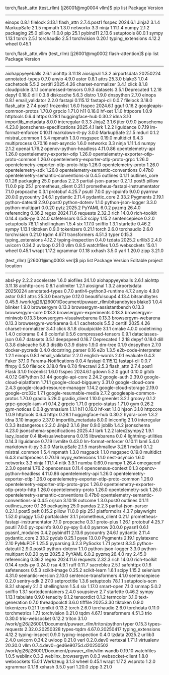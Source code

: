 torch,flash_attn
(test_rllm) [j26001@mg0004 vllm]$ pip list
Package           Version
----------------- -----------
einops            0.8.1
filelock          3.13.1
flash_attn        2.7.4.post1
fsspec            2024.6.1
Jinja2            3.1.4
MarkupSafe        2.1.5
mpmath            1.3.0
networkx          3.3
ninja             1.11.1.4
numpy             2.1.2
packaging         25.0
pillow            11.0.0
pip               25.1
pybind11          2.13.6
setuptools        80.0.1
sympy             1.13.1
torch             2.5.1
torchaudio        2.5.1
torchvision       0.20.1
typing_extensions 4.12.2
wheel             0.45.1



torch,flash_attn,vllm
(test_rllm) [j26001@mg0002 flash-attention]$ pip list
Package                                  Version
---------------------------------------- -------------
aiohappyeyeballs                         2.6.1
aiohttp                                  3.11.18
aiosignal                                1.3.2
airportsdata                             20250224
annotated-types                          0.7.0
anyio                                    4.9.0
astor                                    0.8.1
attrs                                    25.3.0
blake3                                   1.0.4
cachetools                               5.5.2
certifi                                  2025.4.26
charset-normalizer                       3.4.1
click                                    8.1.8
cloudpickle                              3.1.1
compressed-tensors                       0.9.3
datasets                                 3.5.1
Deprecated                               1.2.18
depyf                                    0.18.0
dill                                     0.3.8
diskcache                                5.6.3
distro                                   1.9.0
dnspython                                2.7.0
einops                                   0.8.1
email_validator                          2.2.0
fastapi                                  0.115.12
fastapi-cli                              0.0.7
filelock                                 3.18.0
flash_attn                               2.7.4.post1
frozenlist                               1.6.0
fsspec                                   2024.6.1
gguf                                     0.16.2
googleapis-common-protos                 1.70.0
grpcio                                   1.71.0
h11                                      0.16.0
hf-xet                                   1.1.0
httpcore                                 1.0.9
httptools                                0.6.4
httpx                                    0.28.1
huggingface-hub                          0.30.2
idna                                     3.10
importlib_metadata                       8.0.0
interegular                              0.3.3
Jinja2                                   3.1.6
jiter                                    0.9.0
jsonschema                               4.23.0
jsonschema-specifications                2025.4.1
lark                                     1.2.2
llguidance                               0.7.19
lm-format-enforcer                       0.10.11
markdown-it-py                           3.0.0
MarkupSafe                               2.1.5
mdurl                                    0.1.2
mistral_common                           1.5.4
mpmath                                   1.3.0
msgspec                                  0.19.0
multidict                                6.4.3
multiprocess                             0.70.16
nest-asyncio                             1.6.0
networkx                                 3.3
ninja                                    1.11.1.4
numpy                                    2.1.2
openai                                   1.76.2
opencv-python-headless                   4.11.0.86
opentelemetry-api                        1.26.0
opentelemetry-exporter-otlp              1.26.0
opentelemetry-exporter-otlp-proto-common 1.26.0
opentelemetry-exporter-otlp-proto-grpc   1.26.0
opentelemetry-exporter-otlp-proto-http   1.26.0
opentelemetry-proto                      1.26.0
opentelemetry-sdk                        1.26.0
opentelemetry-semantic-conventions       0.47b0
opentelemetry-semantic-conventions-ai    0.4.5
outlines                                 0.1.11
outlines_core                            0.1.26
packaging                                25.0
pandas                                   2.2.3
partial-json-parser                      0.2.1.1.post5
pillow                                   11.0.0
pip                                      25.1
prometheus_client                        0.21.1
prometheus-fastapi-instrumentator        7.1.0
propcache                                0.3.1
protobuf                                 4.25.7
psutil                                   7.0.0
py-cpuinfo                               9.0.0
pyarrow                                  20.0.0
pycountry                                24.6.1
pydantic                                 2.11.4
pydantic_core                            2.33.2
Pygments                                 2.19.1
python-dateutil                          2.9.0.post0
python-dotenv                            1.1.0
python-json-logger                       3.3.0
python-multipart                         0.0.20
pytz                                     2025.2
PyYAML                                   6.0.2
pyzmq                                    26.4.0
referencing                              0.36.2
regex                                    2024.11.6
requests                                 2.32.3
rich                                     14.0.0
rich-toolkit                             0.14.4
rpds-py                                  0.24.0
safetensors                              0.5.3
scipy                                    1.15.2
sentencepiece                            0.2.0
setuptools                               78.1.1
shellingham                              1.5.4
six                                      1.17.0
sniffio                                  1.3.1
starlette                                0.46.2
sympy                                    1.13.1
tiktoken                                 0.9.0
tokenizers                               0.21.1
torch                                    2.6.0
torchaudio                               2.6.0
torchvision                              0.21.0
tqdm                                     4.67.1
transformers                             4.51.3
typer                                    0.15.3
typing_extensions                        4.12.2
typing-inspection                        0.4.0
tzdata                                   2025.2
urllib3                                  2.4.0
uvicorn                                  0.34.2
uvloop                                   0.21.0
vllm                                     0.8.5
watchfiles                               1.0.5
websockets                               15.0.1
wheel                                    0.45.1
wrapt                                    1.17.2
xgrammar                                 0.1.18
xxhash                                   3.5.0
yarl                                     1.20.0
zipp                                     3.21.0






(test_rllm) [j26001@mg0003 verl]$ pip list
Package                                  Version                         Editable project location
---------------------------------------- ------------------------------- ----------------------------------------------------
absl-py                                  2.2.2
accelerate                               1.6.0
aiofiles                                 24.1.0
aiohappyeyeballs                         2.6.1
aiohttp                                  3.11.18
aiohttp-cors                             0.8.1
aiolimiter                               1.2.1
aiosignal                                1.3.2
airportsdata                             20250224
annotated-types                          0.7.0
antlr4-python3-runtime                   4.7.2
anyio                                    4.9.0
astor                                    0.8.1
attrs                                    25.3.0
beartype                                 0.12.0
beautifulsoup4                           4.13.4
bitsandbytes                             0.45.5                          /work/gj26/j26001/Document/puwaer_rllm/bitsandbytes
blake3                                   1.0.4
blinker                                  1.9.0
browsergym                               0.13.3
browsergym-assistantbench                0.13.3
browsergym-core                          0.13.3
browsergym-experiments                   0.13.3
browsergym-miniwob                       0.13.3
browsergym-visualwebarena                0.13.3
browsergym-webarena                      0.13.3
browsergym-workarena                     0.4.1
cachetools                               5.5.2
certifi                                  2025.4.26
charset-normalizer                       3.4.1
click                                    8.1.8
cloudpickle                              3.1.1
cmake                                    4.0.0
codetiming                               1.4.0
colorama                                 0.4.6
colorful                                 0.5.6
compressed-tensors                       0.9.1
dataclasses-json                         0.6.7
datasets                                 3.5.1
deepspeed                                0.16.7
Deprecated                               1.2.18
depyf                                    0.18.0
dill                                     0.3.8
diskcache                                5.6.3
distlib                                  0.3.9
distro                                   1.9.0
dm-tree                                  0.1.9
dnspython                                2.7.0
docker-pycreds                           0.4.0
docstring_parser                         0.16
e2b                                      1.3.5
e2b-code-interpreter                     1.2.1
einops                                   0.8.1
email_validator                          2.2.0
english-words                            2.0.1
evaluate                                 0.4.3
Faker                                    37.1.0
Farama-Notifications                     0.0.4
fastapi                                  0.115.12
fastapi-cli                              0.0.7
ffmpy                                    0.5.0
filelock                                 3.18.0
fire                                     0.7.0
firecrawl                                2.5.3
flash_attn                               2.7.4.post1
Flask                                    3.1.0
frozenlist                               1.6.0
fsspec                                   2024.6.1
gdown                                    5.2.0
gguf                                     0.10.0
gitdb                                    4.0.12
GitPython                                3.1.44
google-api-core                          2.24.2
google-auth                              2.39.0
google-cloud-aiplatform                  1.71.1
google-cloud-bigquery                    3.31.0
google-cloud-core                        2.4.3
google-cloud-resource-manager            1.14.2
google-cloud-storage                     2.19.0
google-crc32c                            1.7.1
google-resumable-media                   2.7.2
googleapis-common-protos                 1.70.0
gradio                                   5.28.0
gradio_client                            1.10.0
greenlet                                 3.2.1
groovy                                   0.1.2
grpc-google-iam-v1                       0.14.2
grpcio                                   1.71.0
grpcio-status                            1.71.0
gym                                      0.26.2
gym-notices                              0.0.8
gymnasium                                1.1.1
h11                                      0.16.0
hf-xet                                   1.1.0
hjson                                    3.1.0
httpcore                                 1.0.9
httptools                                0.6.4
httpx                                    0.28.1
huggingface-hub                          0.30.2
hydra-core                               1.3.2
idna                                     3.10
imageio                                  2.37.0
importlib_metadata                       8.0.0
iniconfig                                2.1.0
interegular                              0.3.3
itsdangerous                             2.2.0
Jinja2                                   3.1.6
jiter                                    0.9.0
joblib                                   1.4.2
jsonschema                               4.23.0
jsonschema-specifications                2025.4.1
lark                                     1.2.2
latex2sympy2                             1.9.1
lazy_loader                              0.4
libvisualwebarena                        0.0.15
libwebarena                              0.0.4
lightning-utilities                      0.14.3
llguidance                               0.7.19
llvmlite                                 0.43.0
lm-format-enforcer                       0.10.11
lxml                                     5.4.0
markdown-it-py                           3.0.0
MarkupSafe                               2.1.5
marshmallow                              3.26.1
mdurl                                    0.1.2
mistral_common                           1.5.4
mpmath                                   1.3.0
msgpack                                  1.1.0
msgspec                                  0.19.0
multidict                                6.4.3
multiprocess                             0.70.16
mypy_extensions                          1.1.0
nest-asyncio                             1.6.0
networkx                                 3.3
ninja                                    1.11.1.4
nltk                                     3.9.1
numba                                    0.60.0
numpy                                    1.26.4
omegaconf                                2.3.0
openai                                   1.76.2
opencensus                               0.11.4
opencensus-context                       0.1.3
opencv-python-headless                   4.11.0.86
opentelemetry-api                        1.26.0
opentelemetry-exporter-otlp              1.26.0
opentelemetry-exporter-otlp-proto-common 1.26.0
opentelemetry-exporter-otlp-proto-grpc   1.26.0
opentelemetry-exporter-otlp-proto-http   1.26.0
opentelemetry-proto                      1.26.0
opentelemetry-sdk                        1.26.0
opentelemetry-semantic-conventions       0.47b0
opentelemetry-semantic-conventions-ai    0.4.5
orjson                                   3.10.18
outcome                                  1.3.0.post0
outlines                                 0.1.11
outlines_core                            0.1.26
packaging                                25.0
pandas                                   2.2.3
partial-json-parser                      0.2.1.1.post5
peft                                     0.15.2
pillow                                   11.0.0
pip                                      25.1
platformdirs                             4.3.7
playwright                               1.52.0
pluggy                                   1.5.0
portalocker                              3.1.1
prometheus_client                        0.21.1
prometheus-fastapi-instrumentator        7.1.0
propcache                                0.3.1
proto-plus                               1.26.1
protobuf                                 4.25.7
psutil                                   7.0.0
py-cpuinfo                               9.0.0
py-spy                                   0.4.0
pyarrow                                  20.0.0
pyasn1                                   0.6.1
pyasn1_modules                           0.4.2
pybind11                                 2.13.6
pycountry                                24.6.1
pydantic                                 2.11.4
pydantic_core                            2.33.2
pydub                                    0.25.1
pyee                                     13.0.0
Pygments                                 2.19.1
pylatexenc                               2.10
PyMuPDF                                  1.25.5
pyparsing                                3.2.3
PySocks                                  1.7.1
pytest                                   8.3.5
python-dateutil                          2.9.0.post0
python-dotenv                            1.1.0
python-json-logger                       3.3.0
python-multipart                         0.0.20
pytz                                     2025.2
PyYAML                                   6.0.2
pyzmq                                    26.4.0
ray                                      2.45.0
referencing                              0.36.2
regex                                    2024.11.6
requests                                 2.32.3
rich                                     14.0.0
rich-toolkit                             0.14.4
rpds-py                                  0.24.0
rsa                                      4.9.1
ruff                                     0.11.7
sacrebleu                                2.5.1
safehttpx                                0.1.6
safetensors                              0.5.3
scikit-image                             0.25.2
scikit-learn                             1.6.1
scipy                                    1.15.2
selenium                                 4.31.0
semantic-version                         2.10.0
sentence-transformers                    4.1.0
sentencepiece                            0.2.0
sentry-sdk                               2.27.0
setproctitle                             1.3.6
setuptools                               78.1.1
setuptools-scm                           8.3.1
shapely                                  2.1.0
shellingham                              1.5.4
six                                      1.17.0
smart-open                               7.1.0
smmap                                    5.0.2
sniffio                                  1.3.1
sortedcontainers                         2.4.0
soupsieve                                2.7
starlette                                0.46.2
sympy                                    1.13.1
tabulate                                 0.9.0
tenacity                                 9.1.2
tensordict                               0.1.2
termcolor                                3.1.0
text-generation                          0.7.0
threadpoolctl                            3.6.0
tifffile                                 2025.3.30
tiktoken                                 0.9.0
tokenizers                               0.21.1
tomlkit                                  0.13.2
torch                                    2.6.0
torchaudio                               2.6.0
torchdata                                0.11.0
torchmetrics                             1.7.1
torchvision                              0.21.0
tqdm                                     4.67.1
transformers                             4.51.3
trio                                     0.30.0
trio-websocket                           0.12.2
triton                                   3.1.0                           /work/gj26/j26001/Document/puwaer_rllm/triton/python
typer                                    0.15.3
types-requests                           2.32.0.20250328
types-tqdm                               4.67.0.20250417
typing_extensions                        4.12.2
typing-inspect                           0.9.0
typing-inspection                        0.4.0
tzdata                                   2025.2
urllib3                                  2.4.0
uvicorn                                  0.34.2
uvloop                                   0.21.0
verl                                     0.2.0.dev0
vertexai                                 1.71.1
virtualenv                               20.30.0
vllm                                     0.7.4.dev0+ged6e9075d.d20250502 /work/gj26/j26001/Document/puwaer_rllm/vllm
wandb                                    0.19.10
watchfiles                               1.0.5
weblinx                                  0.3.2
weblinx_browsergym                       0.0.3
websocket-client                         1.8.0
websockets                               15.0.1
Werkzeug                                 3.1.3
wheel                                    0.45.1
wrapt                                    1.17.2
wsproto                                  1.2.0
xgrammar                                 0.1.18
xxhash                                   3.5.0
yarl                                     1.20.0
zipp                                     3.21.0